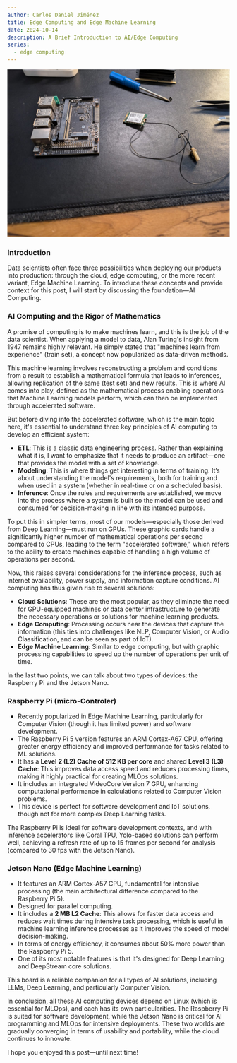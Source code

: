 ```yaml
---
author: Carlos Daniel Jiménez
title: Edge Computing and Edge Machine Learning
date: 2024-10-14
description: A Brief Introduction to AI/Edge Computing
series:
  - edge computing
---
```


![](https://github.com/carlosjimenez88M/carlosjimenez88m.github.io/blob/master/images/WhatsApp%20Image%202024-10-14%20at%2016.46.42.jpeg?raw=true)

### Introduction 

Data scientists often face three possibilities when deploying our products into production: through the cloud, edge computing, or the more recent variant, Edge Machine Learning. To introduce these concepts and provide context for this post, I will start by discussing the foundation—AI Computing.

### AI Computing and the Rigor of Mathematics

A promise of computing is to make machines learn, and this is the job of the data scientist. When applying a model to data, Alan Turing's insight from 1947 remains highly relevant. He simply stated that "machines learn from experience" (train set), a concept now popularized as data-driven methods.

This machine learning involves reconstructing a problem and conditions from a result to establish a mathematical formula that leads to inferences, allowing replication of the same (test set) and new results. This is where AI comes into play, defined as the mathematical process enabling operations that Machine Learning models perform, which can then be implemented through accelerated software.

But before diving into the accelerated software, which is the main topic here, it's essential to understand three key principles of AI computing to develop an efficient system:

- **ETL**: This is a classic data engineering process. Rather than explaining what it is, I want to emphasize that it needs to produce an artifact—one that provides the model with a set of knowledge.
- **Modeling**: This is where things get interesting in terms of training. It’s about understanding the model's requirements, both for training and when used in a system (whether in real-time or on a scheduled basis).
- **Inference**: Once the rules and requirements are established, we move into the process where a system is built so the model can be used and consumed for decision-making in line with its intended purpose.

To put this in simpler terms, most of our models—especially those derived from Deep Learning—must run on GPUs. These graphic cards handle a significantly higher number of mathematical operations per second compared to CPUs, leading to the term "accelerated software," which refers to the ability to create machines capable of handling a high volume of operations per second.

Now, this raises several considerations for the inference process, such as internet availability, power supply, and information capture conditions. AI computing has thus given rise to several solutions:

- **Cloud Solutions**: These are the most popular, as they eliminate the need for GPU-equipped machines or data center infrastructure to generate the necessary operations or solutions for machine learning products.
- **Edge Computing**: Processing occurs near the devices that capture the information (this ties into challenges like NLP, Computer Vision, or Audio Classification, and can be seen as part of IoT).
- **Edge Machine Learning**: Similar to edge computing, but with graphic processing capabilities to speed up the number of operations per unit of time.

In the last two points, we can talk about two types of devices: the Raspberry Pi and the Jetson Nano.

### Raspberry Pi (micro-Controler)

- Recently popularized in Edge Machine Learning, particularly for Computer Vision (though it has limited power) and software development.
- The Raspberry Pi 5 version features an ARM Cortex-A67 CPU, offering greater energy efficiency and improved performance for tasks related to ML solutions.
- It has a **Level 2 (L2) Cache of 512 KB per core** and shared **Level 3 (L3) Cache**: This improves data access speed and reduces processing times, making it highly practical for creating MLOps solutions.
- It includes an integrated VideoCore Version 7 GPU, enhancing computational performance in calculations related to Computer Vision problems.
- This device is perfect for software development and IoT solutions, though not for more complex Deep Learning tasks.

The Raspberry Pi is ideal for software development contexts, and with inference accelerators like Coral TPU, Yolo-based solutions can perform well, achieving a refresh rate of up to 15 frames per second for analysis (compared to 30 fps with the Jetson Nano).

### Jetson Nano (Edge Machine Learning)

- It features an ARM Cortex-A57 CPU, fundamental for intensive processing (the main architectural difference compared to the Raspberry Pi 5).
- Designed for parallel computing.
- It includes a **2 MB L2 Cache**: This allows for faster data access and reduces wait times during intensive task processing, which is useful in machine learning inference processes as it improves the speed of model decision-making.
- In terms of energy efficiency, it consumes about 50% more power than the Raspberry Pi 5.
- One of its most notable features is that it's designed for Deep Learning and DeepStream core solutions.

This board is a reliable companion for all types of AI solutions, including LLMs, Deep Learning, and particularly Computer Vision.

In conclusion, all these AI computing devices depend on Linux (which is essential for MLOps), and each has its own particularities. The Raspberry Pi is suited for software development, while the Jetson Nano is critical for AI programming and MLOps for intensive deployments. These two worlds are gradually converging in terms of usability and portability, while the cloud continues to innovate.

I hope you enjoyed this post—until next time!